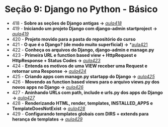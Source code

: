 # Seção 9: Django no Python - Básico

- 418 - **Sobre as seções de Django antigas ->** *[aula418](./aula418.md)*
- 419 - **Iniciando um projeto Django com django-admin startproject ->** *[aula419](./ola_django/)*
- 420 - **Projeto movido para a pasta do repositório do curso**
- 421 - **O que é o Django? (de modo muito superficial) ->** *[aula421](https://www.djangoproject.com/)
- 422 - **Conheça os arquivos do Django, django-admin e manage.py**
- 423 - **Primeira URL e function based view + HttpRequest e HttpResponse + Status Codes ->** *[aula423](./ola_django/)*
- 424 - **Entenda os motivos de uma VIEW receber uma Request e retornar uma Response ->** *[aula424](./ola_django/)*
- 425 - **Criando apps com manage.py startapp do Django ->** *[aula425](./ola_django/)*
- 426 - **Movendo as function based views para o arquivo views.py dos novos apps no Django ->** *[aula426](./ola_django/)*
- 427 - **Aninhando URLs com path, include e urls.py dos apps do Django ->** *[aula427](./ola_django/)*
- 428 - **Renderizando HTML, render, templates, INSTALLED_APPS e TemplateDoesNotExist ->** *[aula428](./ola_django/)*
- 429 - **Configurando templates globais com DIRS + extends para herança de templates ->** *[aula429](./ola_django/)*